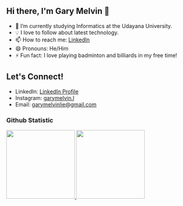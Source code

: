 ## Hi there, I'm Gary Melvin 👋
- 🌱 I’m currently studying Informatics at the Udayana University.
- 💡 I love to follow about latest technology.
- 📫 How to reach me: [LinkedIn](https://www.linkedin.com/in/gary-melvin-lie-589350281/)
- 😄 Pronouns: He/Him
- ⚡ Fun fact: I love playing badminton and billiards in my free time!

## Let's Connect!
- LinkedIn: [LinkedIn Profile](https://www.linkedin.com/in/gary-melvin-lie-589350281/)
- Instagram: [garymelvin.l](https://www.instagram.com/garymelvin.l/)
- Email: [garymelvinlie@gmail.com](mailto:garymelvinlie@gmail.com)

### Github Statistic
<p align="left">
<a href="https://github.com/garymelvin">
  <img height="180em" src="https://github-readme-stats-eight-theta.vercel.app/api?username=garymelvin&show_icons=true&theme=algolia&include_all_commits=true&count_private=true"/>
  <img height="180em" src="https://github-readme-stats-eight-theta.vercel.app/api/top-langs/?username=garymelvin&layout=compact&theme=algolia"/>
</a>
</p>

<!--
**GaryMelvin/garymelvin** is a ✨ _special_ ✨ repository because its `README.md` (this file) appears on your GitHub profile.

Here are some ideas to get you started:

- 🔭 I’m currently working on ...
- 🌱 I’m currently learning ...
- 👯 I’m looking to collaborate on ...
- 🤔 I’m looking for help with ...
- 💬 Ask me about ...
- 📫 How to reach me: ...
- 😄 Pronouns: ...
- ⚡ Fun fact: ...
-->
